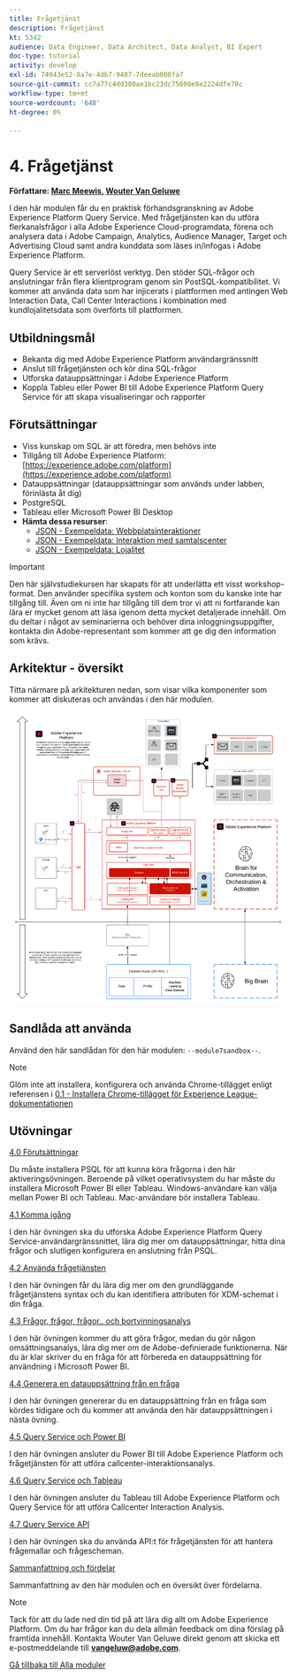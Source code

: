 ```yaml
---
title: Frågetjänst
description: Frågetjänst
kt: 5342
audience: Data Engineer, Data Architect, Data Analyst, BI Expert
doc-type: tutorial
activity: develop
exl-id: 74943e52-8a7e-4db7-9407-7deeab008fa7
source-git-commit: cc7a77c4dd380ae1bc23dc75608e8e2224dfe78c
workflow-type: tm+mt
source-wordcount: '648'
ht-degree: 0%

---
```


# 4. Frågetjänst

**Författare: [Marc Meewis](https://www.linkedin.com/in/marcmeewis/), [Wouter Van Geluwe](https://www.linkedin.com/in/woutervangeluwe/)**

I den här modulen får du en praktisk förhandsgranskning av Adobe Experience Platform Query Service. Med frågetjänsten kan du utföra flerkanalsfrågor i alla Adobe Experience Cloud-programdata, förena och analysera data i Adobe Campaign, Analytics, Audience Manager, Target och Advertising Cloud samt andra kunddata som läses in/infogas i Adobe Experience Platform.

Query Service är ett serverlöst verktyg. Den stöder SQL-frågor och anslutningar från flera klientprogram genom sin PostSQL-kompatibilitet.
Vi kommer att använda data som har injicerats i plattformen med antingen Web Interaction Data, Call Center Interactions i kombination med kundlojalitetsdata som överförts till plattformen.

## Utbildningsmål

- Bekanta dig med Adobe Experience Platform användargränssnitt
- Anslut till frågetjänsten och kör dina SQL-frågor
- Utforska datauppsättningar i Adobe Experience Platform
- Koppla Tableu eller Power BI till Adobe Experience Platform Query Service för att skapa visualiseringar och rapporter

## Förutsättningar

- Viss kunskap om SQL är att föredra, men behövs inte
- Tillgång till Adobe Experience Platform: [https://experience.adobe.com/platform](https://experience.adobe.com/platform)
- Datauppsättningar (datauppsättningar som används under labben, förinlästa åt dig)
- PostgreSQL
- Tableau eller Microsoft Power BI Desktop
- **Hämta dessa resurser**:
   - [JSON - Exempeldata: Webbplatsinteraktioner](./../../assets/json/ee.json)
   - [JSON - Exempeldata: Interaktion med samtalscenter](./../../assets/json/callcenter.json)
   - [JSON - Exempeldata: Lojalitet](./../../assets/json/loyalty.json)

>[!IMPORTANT]
>
>Den här självstudiekursen har skapats för att underlätta ett visst workshop-format. Den använder specifika system och konton som du kanske inte har tillgång till. Även om ni inte har tillgång till dem tror vi att ni fortfarande kan lära er mycket genom att läsa igenom detta mycket detaljerade innehåll. Om du deltar i något av seminarierna och behöver dina inloggningsuppgifter, kontakta din Adobe-representant som kommer att ge dig den information som krävs.

## Arkitektur - översikt

Titta närmare på arkitekturen nedan, som visar vilka komponenter som kommer att diskuteras och användas i den här modulen.

![Arkitektur - översikt](../../assets/images/architecturem7.png)

## Sandlåda att använda

Använd den här sandlådan för den här modulen: `--module7sandbox--`.

>[!NOTE]
>
>Glöm inte att installera, konfigurera och använda Chrome-tillägget enligt referensen i [0.1 - Installera Chrome-tillägget för Experience League-dokumentationen](../module0/ex1.md)

## Utövningar

[4.0 Förutsättningar](./ex0.md)

Du måste installera PSQL för att kunna köra frågorna i den här aktiveringsövningen. Beroende på vilket operativsystem du har måste du installera Microsoft Power BI eller Tableau. Windows-användare kan välja mellan Power BI och Tableau. Mac-användare bör installera Tableau.

[4.1 Komma igång](./ex1.md)

I den här övningen ska du utforska Adobe Experience Platform Query Service-användargränssnittet, lära dig mer om datauppsättningar, hitta dina frågor och slutligen konfigurera en anslutning från PSQL.

[4.2 Använda frågetjänsten](./ex2.md)

I den här övningen får du lära dig mer om den grundläggande frågetjänstens syntax och du kan identifiera attributen för XDM-schemat i din fråga.

[4.3 Frågor, frågor, frågor.. och bortvinningsanalys](./ex3.md)

I den här övningen kommer du att göra frågor, medan du gör någon omsättningsanalys, lära dig mer om de Adobe-definierade funktionerna. När du är klar skriver du en fråga för att förbereda en datauppsättning för användning i Microsoft Power BI.

[4.4 Generera en datauppsättning från en fråga](./ex4.md)

I den här övningen genererar du en datauppsättning från en fråga som kördes tidigare och du kommer att använda den här datauppsättningen i nästa övning.

[4.5 Query Service och Power BI](./ex5.md)

I den här övningen ansluter du Power BI till Adobe Experience Platform och frågetjänsten för att utföra callcenter-interaktionsanalys.

[4.6 Query Service och Tableau](./ex6.md)

I den här övningen ansluter du Tableau till Adobe Experience Platform och Query Service för att utföra Callcenter Interaction Analysis.

[4.7 Query Service API](./ex7.md)

I den här övningen ska du använda API:t för frågetjänsten för att hantera frågemallar och frågescheman.

[Sammanfattning och fördelar](./summary.md)

Sammanfattning av den här modulen och en översikt över fördelarna.

>[!NOTE]
>
>Tack för att du lade ned din tid på att lära dig allt om Adobe Experience Platform. Om du har frågor kan du dela allmän feedback om dina förslag på framtida innehåll. Kontakta Wouter Van Geluwe direkt genom att skicka ett e-postmeddelande till **vangeluw@adobe.com**.

[Gå tillbaka till Alla moduler](../../overview.md)

